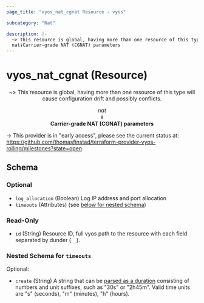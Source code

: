 ```yaml
---
page_title: "vyos_nat_cgnat Resource - vyos"

subcategory: "Nat"

description: |- 
  ~> This resource is global, having more than one resource of this type will cause configuration drift and possibly conflicts.
  nat⯯Carrier-grade NAT (CGNAT) parameters
---
```


# vyos_nat_cgnat (Resource)
<center>

~> This resource is global, having more than one resource of this type will cause configuration drift and possibly conflicts.

*nat*  
⯯  
**Carrier-grade NAT (CGNAT) parameters**


</center>

-> This provider is in "early access", please see the current status at: https://github.com/thomasfinstad/terraform-provider-vyos-rolling/milestones?state=open

## Schema

### Optional

- `log_allocation` (Boolean) Log IP address and port allocation
- `timeouts` (Attributes) (see [below for nested schema](#nestedatt--timeouts))

### Read-Only

- `id` (String) Resource ID, full vyos path to the resource with each field separated by dunder (`__`).

<a id="nestedatt--timeouts"></a>
### Nested Schema for `timeouts`

Optional:

- `create` (String) A string that can be [parsed as a duration](https://pkg.go.dev/time#ParseDuration) consisting of numbers and unit suffixes, such as &#34;30s&#34; or &#34;2h45m&#34;. Valid time units are &#34;s&#34; (seconds), &#34;m&#34; (minutes), &#34;h&#34; (hours).  
